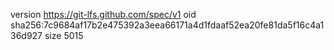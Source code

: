 version https://git-lfs.github.com/spec/v1
oid sha256:7c9684af17b2e475392a3eea66171a4d1fdaaf52ea20fe81da5f16c4a136d927
size 5015
